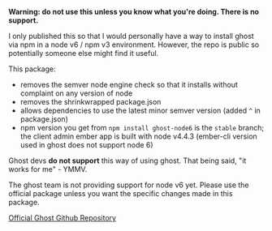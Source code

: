 **Warning: do not use this unless you know what you're doing. There is no support.**

I only published this so that I would personally have a way to install ghost via npm in a node v6 / npm v3 environment. However, the repo is public so potentially someone else might find it useful.

This package:

- removes the semver node engine check so that it installs without complaint on any version of node
- removes the shrinkwrapped package.json
- allows dependencies to use the latest minor semver version (added `^` in package.json)
- npm version you get from `npm install ghost-node6` is the `stable` branch; the client admin ember app is built with node v4.4.3 (ember-cli version used in ghost does not support node 6)

Ghost devs **do not support** this way of using ghost. That being said, "it works for me" - YMMV.

The ghost team is not providing support for node v6 yet. Please use the official package unless you want the specific changes made in this package.

<a href="https://github.com/TryGhost/Ghost">Official Ghost Github Repository</a>
